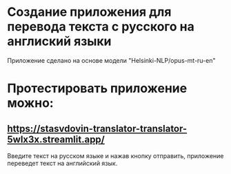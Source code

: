 # Создание приложения для перевода текста с русского на англиский языки
Приложение сделано на основе модели "Helsinki-NLP/opus-mt-ru-en"
# Протестировать приложение можно:
## https://stasvdovin-translator-translator-5wlx3x.streamlit.app/
Введите текст на русском языке и нажав кнопку отправить, приложение переведет текст на английский язык.
